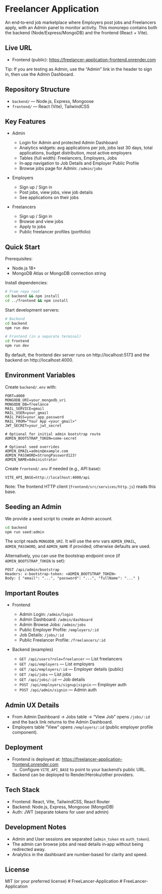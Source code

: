 # Freelancer Application

An end‑to‑end job marketplace where Employers post jobs and Freelancers apply, with an Admin panel to monitor activity. This monorepo contains both the backend (Node/Express/MongoDB) and the frontend (React + Vite).

## Live URL

- Frontend (public): https://freelancer-application-frontend.onrender.com

Tip: If you are testing as Admin, use the “Admin” link in the header to sign in, then use the Admin Dashboard.

## Repository Structure

- `backend/` — Node.js, Express, Mongoose
- `frontend/` — React (Vite), TailwindCSS

## Key Features

- Admin
  - Login for Admin and protected Admin Dashboard
  - Analytics widgets: avg applications per job, jobs last 30 days, total applications, budget distribution, most active employers
  - Tables (full width): Freelancers, Employers, Jobs
  - In‑app navigation to Job Details and Employer Public Profile
  - Browse jobs page for Admin: `/admin/jobs`

- Employers
  - Sign up / Sign in
  - Post jobs, view jobs, view job details
  - See applications on their jobs

- Freelancers
  - Sign up / Sign in
  - Browse and view jobs
  - Apply to jobs
  - Public freelancer profiles (portfolio)

## Quick Start

Prerequisites:

- Node.js 18+
- MongoDB Atlas or MongoDB connection string

Install dependencies:

```bash
# From repo root
cd backend && npm install
cd ../frontend && npm install
```

Start development servers:

```bash
# Backend
cd backend
npm run dev

# Frontend (in a separate terminal)
cd frontend
npm run dev
```

By default, the frontend dev server runs on http://localhost:5173 and the backend on http://localhost:4000.

## Environment Variables

Create `backend/.env` with:

```
PORT=4000
MONGODB_URI=your_mongodb_uri
MONGODB_DB=freelance
MAIL_SERVICE=gmail
MAIL_USER=your_gmail
MAIL_PASS=your_app_password
MAIL_FROM="Your App <your_gmail>"
JWT_SECRET=your_jwt_secret

# Optional for initial admin bootstrap route
ADMIN_BOOTSTRAP_TOKEN=some-secret

# Optional seed overrides
ADMIN_EMAIL=admin@example.com
ADMIN_PASSWORD=StrongPassword123!
ADMIN_NAME=Administrator
```

Create `frontend/.env` if needed (e.g., API base):

```
VITE_API_BASE=http://localhost:4000/api
```

Note: The frontend HTTP client (`frontend/src/services/http.js`) reads this base.

## Seeding an Admin

We provide a seed script to create an Admin account.

```bash
cd backend
npm run seed:admin
```

The script reads `MONGODB_URI`. It will use the env vars `ADMIN_EMAIL`, `ADMIN_PASSWORD`, and `ADMIN_NAME` if provided; otherwise defaults are used.

Alternatively, you can use the bootstrap endpoint once (if `ADMIN_BOOTSTRAP_TOKEN` is set):

```
POST /api/admin/bootstrap
Headers: x-bootstrap-token: <ADMIN_BOOTSTRAP_TOKEN>
Body: { "email": "...", "password": "...", "fullName": "..." }
```

## Important Routes

- Frontend
  - Admin Login: `/admin/login`
  - Admin Dashboard: `/admin/dashboard`
  - Admin Browse Jobs: `/admin/jobs`
  - Public Employer Profile: `/employers/:id`
  - Job Details: `/jobs/:id`
  - Public Freelancer Profile: `/freelancers/:id`

- Backend (examples)
  - `GET /api/users?role=freelancer` — List freelancers
  - `GET /api/employers` — List employers
  - `GET /api/employers/:id` — Employer details (public)
  - `GET /api/jobs` — List jobs
  - `GET /api/jobs/:id` — Job details
  - `POST /api/employers/signup|signin` — Employer auth
  - `POST /api/admin/signin` — Admin auth

## Admin UX Details

- From Admin Dashboard → Jobs table → “View Job” opens `/jobs/:id` and the back link returns to the Admin Dashboard.
- Employers table “View” opens `/employers/:id` (public employer profile component).

## Deployment

- Frontend is deployed at: https://freelancer-application-frontend.onrender.com
  - Configure `VITE_API_BASE` to point to your backend’s public URL.
- Backend can be deployed to Render/Heroku/other providers.

## Tech Stack

- Frontend: React, Vite, TailwindCSS, React Router
- Backend: Node.js, Express, Mongoose (MongoDB)
- Auth: JWT (separate tokens for user and admin)

## Development Notes

- Admin and User sessions are separated (`admin_token` vs `auth_token`).
- The admin can browse jobs and read details in‑app without being redirected away.
- Analytics in the dashboard are number‑based for clarity and speed.

## License

MIT (or your preferred license)
#   F r e e L a n c e r - A p p l i c a t i o n  
 #   F r e e L a n c e r - A p p l i c a t i o n  
 